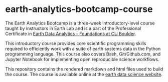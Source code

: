 # earth-analytics-bootcamp-course
The Earth Analytics Bootcamp is a three-week introductory-level course taught by instructors in Earth Lab and is a part of the Professional Certificate in <a href="https://www.colorado.edu/earthlab/earth-data-analytics-foundations-professional-certificate" target="_blank">Earth Data Analytics - Foundations at CU Boulder</a>. 

This introductory course provides core scientific programming skills required to efficiently work with a suite of earth systems data in the Python programming language. This course also covers Bash, Git/Github.com, and Jupyter Notebook for implementing open reproducible science workflows. 

This repository contains the rendered markdown and html files used to build the course. The course is available online at the <a href="https://www.earthdatascience.org/courses/" target="_blank">earth data science website</a>.
